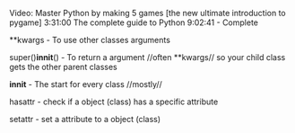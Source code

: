 Video:
Master Python by making 5 games [the new ultimate introduction to pygame]
3:31:00
The complete guide to Python
9:02:41 - Complete

**kwargs - To use other classes arguments

super()__innit__() - To return a argument //often **kwargs// so your child class gets the other parent classes

__innit__ - The start for every class //mostly//

hasattr - check if a object (class) has a specific attribute

setattr - set a attribute to a object (class)